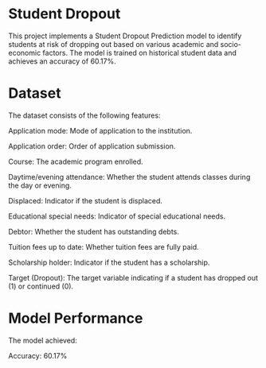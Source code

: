 # Student Dropout
This project implements a Student Dropout Prediction model to identify students at risk of dropping out based on various academic and socio-economic factors. The model is trained on historical student data and achieves an accuracy of 60.17%.

# Dataset
The dataset consists of the following features:

Application mode: Mode of application to the institution.

Application order: Order of application submission.

Course: The academic program enrolled.

Daytime/evening attendance: Whether the student attends classes during the day or evening.

Displaced: Indicator if the student is displaced.

Educational special needs: Indicator of special educational needs.

Debtor: Whether the student has outstanding debts.

Tuition fees up to date: Whether tuition fees are fully paid.

Scholarship holder: Indicator if the student has a scholarship.

Target (Dropout): The target variable indicating if a student has dropped out (1) or continued (0).

# Model Performance
The model achieved:

Accuracy: 60.17%
